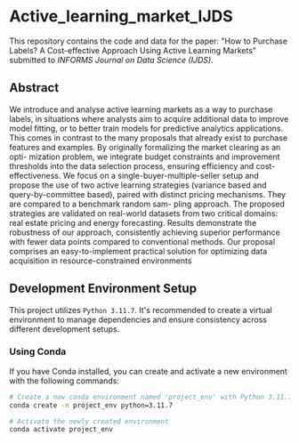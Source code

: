 # Active_learning_market_IJDS

This repository contains the code and data for the paper: "How to Purchase Labels? A Cost-effective Approach Using Active Learning Markets" submitted to *INFORMS Journal on Data Science (IJDS)*.

## Abstract

We introduce and analyse active learning markets as a way to purchase labels, in situations where analysts aim to acquire additional data to improve model fitting, or to better train models for predictive analytics applications. This comes in contrast to the many proposals that already exist to purchase
features and examples. By originally formalizing the market clearing as an opti-
mization problem, we integrate budget constraints and improvement thresholds
into the data selection process, ensuring efficiency and cost-effectiveness. We
focus on a single-buyer-multiple-seller setup and propose the use of two active
learning strategies (variance based and query-by-committee based), paired with
distinct pricing mechanisms. They are compared to a benchmark random sam-
pling approach. The proposed strategies are validated on real-world datasets
from two critical domains: real estate pricing and energy forecasting. Results
demonstrate the robustness of our approach, consistently achieving superior
performance with fewer data points compared to conventional methods. Our
proposal comprises an easy-to-implement practical solution for optimizing data
acquisition in resource-constrained environments
## Development Environment Setup

This project utilizes ```Python 3.11.7```. It's recommended to create a virtual environment to manage dependencies and ensure consistency across different development setups.

### Using Conda

If you have Conda installed, you can create and activate a new environment with the following commands:

```bash
# Create a new conda environment named 'project_env' with Python 3.11.7
conda create -n project_env python=3.11.7

# Activate the newly created environment
conda activate project_env
